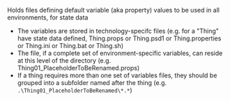 Holds files defining default variable (aka property) values to be used in all environments, for state data
- The variables are stored in technology-specifc files (e.g. for a "Thing" have state data defined, Thing.props or Thing.psd1 or Thing.properties or Thing.ini or Thing.bat or Thing.sh)
- The file, if a complete set of environment-specific variables, can reside at this level of the directory (e.g. Thing01_PlaceholderToBeRenamed.props)
- If a thing requires more than one set of variables files, they should be grouped into a subfolder named after the thing (e.g. `.\Thing01_PlaceholderToBeRenamed\*.*`) 